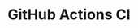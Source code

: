 # GitHub Actions CI

















































































































































































































































































































































































































































































































































































































































































































































































































































































































































































































































































































































































































































































































































































































































































































































































































































































































































































































































































































































































































































































































































































































































































































































































































































































































































































































































































































































































































































































































































































